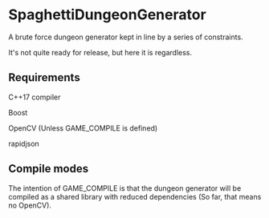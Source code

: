 # SpaghettiDungeonGenerator
A brute force dungeon generator kept in line by a series of constraints.

It's not quite ready for release, but here it is regardless.

## Requirements
C++17 compiler

Boost

OpenCV (Unless GAME_COMPILE is defined)

rapidjson


## Compile modes
The intention of GAME_COMPILE is that the dungeon generator will be compiled as a shared library with reduced dependencies (So far, that means no OpenCV).
